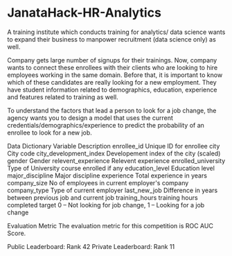 # JanataHack-HR-Analytics

A training institute which conducts training for analytics/ data science wants to expand their business to manpower recruitment (data science only) as well.

Company gets large number of signups for their trainings. Now, company wants to connect these enrollees with their clients who are looking to hire employees working in the same domain. Before that, it is important to know which of these candidates are really looking for a new employment. They have student information related to demographics, education, experience and features related to training as well.

To understand the factors that lead a person to look for a job change, the agency wants you to design a model that uses the current credentials/demographics/experience to predict the probability of an enrollee to look for a new job.

Data Dictionary
Variable	Description
enrollee_id	Unique ID for enrollee
city	City code
city_development_index	Developement index of the city (scaled)
gender	Gender
relevent_experience	Relevent experience
enrolled_university	Type of University course enrolled if any
education_level	Education level
major_discipline	Major discipline
experience	Total experience in years
company_size	No of employees in current employer's company
company_type	Type of current employer
last_new_job	Difference in years between previous job and current job
training_hours	training hours completed
target	0 – Not looking for job change, 1 – Looking for a job change


Evaluation Metric
The evaluation metric for this competition is ROC AUC Score.


Public Leaderboard: Rank 42
Private Leaderboard: Rank 11